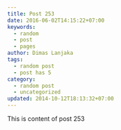 ```yaml
---
title: Post 253
date: 2016-06-02T14:15:22+07:00
keywords:
  - random
  - post
  - pages
author: Dimas Lanjaka
tags:
  - random post
  - post has 5
category:
  - random post
  - uncategorized
updated: 2014-10-12T18:13:32+07:00
---
```

This is content of post 253